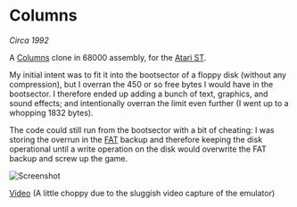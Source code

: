 # Columns

_Circa 1992_

A [Columns](http://en.wikipedia.org/wiki/Columns_%28video_game%29) clone in 68000 assembly, for the [Atari ST](http://en.wikipedia.org/wiki/Atari_ST).

My initial intent was to fit it into the bootsector of a floppy disk (without any compression), but I overran the 450 or so free bytes I would have in the bootsector. I therefore ended up adding a bunch of text, graphics, and sound effects; and intentionally overran the limit even further (I went up to a whopping 1832 bytes).

The code could still run from the bootsector with a bit of cheating: I was storing the overrun in the [FAT](http://en.wikipedia.org/wiki/File_Allocation_Table#FAT12) backup and therefore keeping the disk operational until a write operation on the disk would overwrite the FAT backup and screw up the game.

![Screenshot](../screenshots/screenshot.png?raw=true)

[Video](https://www.youtube.com/watch?v=dGGP7PIcxUg) (A little choppy due to the sluggish video capture of the emulator)
